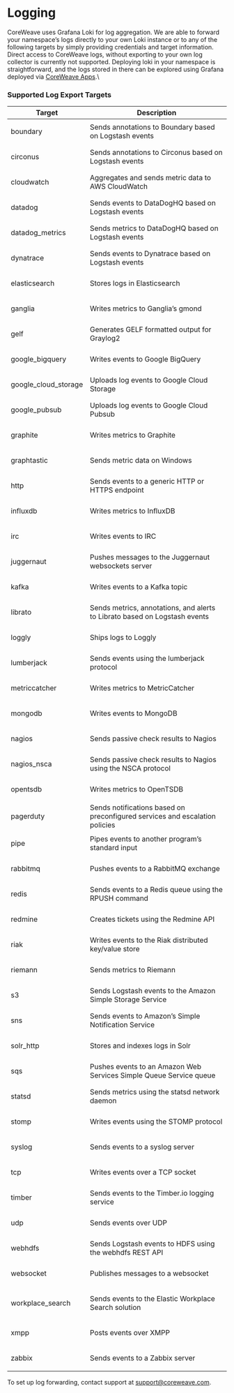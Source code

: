 # Logging

CoreWeave uses Grafana Loki for log aggregation. We are able to forward your namespace’s logs directly to your own Loki instance or to any of the following targets by simply providing credentials and target information. Direct access to CoreWeave logs, without exporting to your own log collector is currently not supported. Deploying loki in your namespace is straightforward, and the logs stored in there can be explored using Grafana deployed via [CoreWeave Apps](https://apps.coreweave.com).\


### Supported Log Export Targets

| Target                                      | Description                                                                  |
| ------------------------------------------- | ---------------------------------------------------------------------------- |
| <p> </p><p>boundary</p><p> </p>             | Sends annotations to Boundary based on Logstash events                       |
| <p> </p><p>circonus</p><p> </p>             | Sends annotations to Circonus based on Logstash events                       |
| <p> </p><p>cloudwatch</p><p> </p>           | Aggregates and sends metric data to AWS CloudWatch                           |
| <p> </p><p>datadog</p><p> </p>              | Sends events to DataDogHQ based on Logstash events                           |
| <p> </p><p>datadog_metrics</p><p> </p>      | Sends metrics to DataDogHQ based on Logstash events                          |
| <p> </p><p>dynatrace</p><p> </p>            | Sends events to Dynatrace based on Logstash events                           |
| <p> </p><p>elasticsearch</p><p> </p>        | Stores logs in Elasticsearch                                                 |
| <p> </p><p>ganglia</p><p> </p>              | Writes metrics to Ganglia’s gmond                                            |
| <p> </p><p>gelf</p><p> </p>                 | Generates GELF formatted output for Graylog2                                 |
| <p> </p><p>google_bigquery</p><p> </p>      | Writes events to Google BigQuery                                             |
| <p> </p><p>google_cloud_storage</p><p> </p> | Uploads log events to Google Cloud Storage                                   |
| <p> </p><p>google_pubsub</p><p> </p>        | Uploads log events to Google Cloud Pubsub                                    |
| <p> </p><p>graphite</p><p> </p>             | Writes metrics to Graphite                                                   |
| <p> </p><p>graphtastic</p><p> </p>          | Sends metric data on Windows                                                 |
| <p> </p><p>http</p><p> </p>                 | Sends events to a generic HTTP or HTTPS endpoint                             |
| <p> </p><p>influxdb</p><p> </p>             | Writes metrics to InfluxDB                                                   |
| <p> </p><p>irc</p><p> </p>                  | Writes events to IRC                                                         |
| <p> </p><p>juggernaut</p><p> </p>           | Pushes messages to the Juggernaut websockets server                          |
| <p> </p><p>kafka</p><p> </p>                | Writes events to a Kafka topic                                               |
| <p> </p><p>librato</p><p> </p>              | Sends metrics, annotations, and alerts to Librato based on Logstash events   |
| <p> </p><p>loggly</p><p> </p>               | Ships logs to Loggly                                                         |
| <p> </p><p>lumberjack</p><p> </p>           | Sends events using the lumberjack protocol                                   |
| <p> </p><p>metriccatcher</p><p> </p>        | Writes metrics to MetricCatcher                                              |
| <p> </p><p>mongodb</p><p> </p>              | Writes events to MongoDB                                                     |
| <p> </p><p>nagios</p><p> </p>               | Sends passive check results to Nagios                                        |
| <p> </p><p>nagios_nsca</p><p> </p>          | Sends passive check results to Nagios using the NSCA protocol                |
| <p> </p><p>opentsdb</p><p> </p>             | Writes metrics to OpenTSDB                                                   |
| <p> </p><p>pagerduty</p><p> </p>            | Sends notifications based on preconfigured services and escalation policies  |
| <p> </p><p>pipe</p><p> </p>                 | Pipes events to another program’s standard input                             |
| <p> </p><p>rabbitmq</p><p> </p>             | Pushes events to a RabbitMQ exchange                                         |
| <p> </p><p>redis</p><p> </p>                | Sends events to a Redis queue using the RPUSH command                        |
| <p> </p><p>redmine</p><p> </p>              | Creates tickets using the Redmine API                                        |
| <p> </p><p>riak</p><p> </p>                 | Writes events to the Riak distributed key/value store                        |
| <p> </p><p>riemann</p><p> </p>              | Sends metrics to Riemann                                                     |
| <p> </p><p>s3</p><p> </p>                   | Sends Logstash events to the Amazon Simple Storage Service                   |
| <p> </p><p>sns</p><p> </p>                  | Sends events to Amazon’s Simple Notification Service                         |
| <p> </p><p>solr_http</p><p> </p>            | Stores and indexes logs in Solr                                              |
| <p> </p><p>sqs</p><p> </p>                  | Pushes events to an Amazon Web Services Simple Queue Service queue           |
| <p> </p><p>statsd</p><p> </p>               | Sends metrics using the statsd network daemon                                |
| <p> </p><p>stomp</p><p> </p>                | Writes events using the STOMP protocol                                       |
| <p> </p><p>syslog</p><p> </p>               | Sends events to a syslog server                                              |
| <p> </p><p>tcp</p><p> </p>                  | Writes events over a TCP socket                                              |
| <p> </p><p>timber</p><p> </p>               | Sends events to the Timber.io logging service                                |
| <p> </p><p>udp</p><p> </p>                  | Sends events over UDP                                                        |
| <p> </p><p>webhdfs</p><p> </p>              | Sends Logstash events to HDFS using the webhdfs REST API                     |
| <p> </p><p>websocket</p><p> </p>            | Publishes messages to a websocket                                            |
| <p> </p><p>workplace_search</p><p> </p>     | <p> </p><p>Sends events to the Elastic Workplace Search solution</p><p> </p> |
| <p> </p><p>xmpp</p><p> </p>                 | Posts events over XMPP                                                       |
| <p> </p><p>zabbix</p><p> </p>               | Sends events to a Zabbix server                                              |

To set up log forwarding, contact support at support@coreweave.com.
